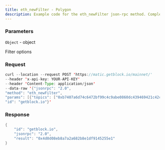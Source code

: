 ```yaml
---
title: eth_newFilter - Polygon
description: Example code for the eth_newFilter json-rpc method. Сomplete guide on how to use eth_newFilter json-rpc in GetBlock.io Web3 documentation.
---
```


### Parameters


`Object` - object

Filter options

### Request

``` java
curl --location --request POST 'https://matic.getblock.io/mainnet/' 
--header 'x-api-key: YOUR-API-KEY' 
--header 'Content-Type: application/json' 
--data-raw '{"jsonrpc": "2.0",
"method": "eth_newFilter",
"params": [{"topics": ["0xb7407a6d74c6472bf99c4c9abe0860dc439469421c42c060639733b2309b05c7"]}],
"id": "getblock.io"}'
```

###  Response

``` java
{
    "id": "getblock.io",
    "jsonrpc": "2.0",
    "result": "0x4d0d08eb8a7a2a682b8e1df9145255e1"
}
```

